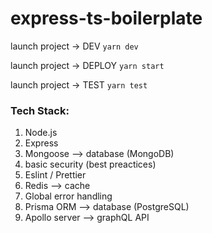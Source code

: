 # express-ts-boilerplate

launch project -> DEV
`yarn dev`

launch project -> DEPLOY
`yarn start`

launch project -> TEST
`yarn test`

### Tech Stack:

1. Node.js
2. Express
3. Mongoose --> database (MongoDB)
4. basic security (best preactices)
5. Eslint / Prettier
6. Redis --> cache
7. Global error handling
8. Prisma ORM --> database (PostgreSQL)
9. Apollo server --> graphQL API
